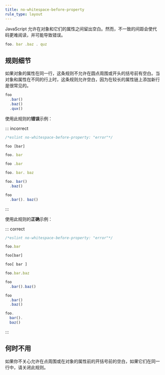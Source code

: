 ```yaml
---
title: no-whitespace-before-property
rule_type: layout
---
```


JavaScript 允许在对象和它们的属性之间留出空白。然而，不一致的间距会使代码更难阅读，并可能导致错误。

```js
foo. bar .baz . quz
```

## 规则细节

如果对象的属性在同一行，这条规则不允许在圆点周围或开头的括号前有空白。当对象和属性在不同的行上时，这条规则允许空白，因为在较长的属性链上添加新行是很常见的。

```js
foo
  .bar()
  .baz()
  .qux()
```

使用此规则的**错误**示例：

::: incorrect

```js
/*eslint no-whitespace-before-property: "error"*/

foo [bar]

foo. bar

foo .bar

foo. bar. baz

foo. bar()
  .baz()

foo
  .bar(). baz()
```

:::

使用此规则的**正确**示例：

::: correct

```js
/*eslint no-whitespace-before-property: "error"*/

foo.bar

foo[bar]

foo[ bar ]

foo.bar.baz

foo
  .bar().baz()

foo
  .bar()
  .baz()

foo.
  bar().
  baz()
```

:::

## 何时不用

如果你不关心允许在点周围或在对象的属性前的开括号前的空白，如果它们在同一行中，请关闭此规则。
